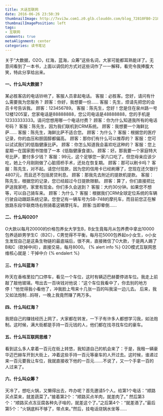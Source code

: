 ```yaml
---
title: 大话互联网
date: 2016-06-26 23:50:39
thumbnailImage: http://7xvi3w.com1.z0.glb.clouddn.com/blog_72810FB0-218E-4699-93BA-FFB5EEDEBB5D.png
thumbnailImagePosition: left
tags: 
- 互联网
comments: true
metaAlignment: center
categories: 读书笔记
---
```

关于“大数据，O2O，红海，蓝海，众筹”这些名词，大家可能都耳熟能详了。无意间看到了一本书，上面以调侃的方式对这些词作了一一解释，看完令我捧腹大笑，特此分享给出来。
<!-- more -->
#### 一、什么叫大数据？
某必胜客店的电话铃响了，客服人员拿起电话。
客服：必胜客。您好，请问有什么需要我为您服务？
顾客：你好，我想要一份……
客服：先生，烦请先把您的会员卡号告诉我。
顾客：123456789。
客服：陈先生，您好！您是住在泉州路一号12楼1205室，您家电话是88888888，您公司电话是48888888，您的手机是12333333333。请问您想用哪一个电话付费？
顾客：你为什么知道我所有的电话号码？
客服：陈先生，因为我们联机到CRM系统。
顾客：我想要一个海鲜比萨……
客服：陈先生，海鲜比萨不适合您。
顾客：为什么？
客服：根据您的医疗记录，你的血压和胆固醇都偏高。
顾客：那你们有什么可以推荐的？
客服：您可以试试我们的低脂健康比萨。
顾客：你怎么知道我会喜欢吃这种的？
客服：您上星期一在国家图书馆借了一本《低脂健康食谱》。
顾客：好。那我要一个家庭特大号比萨，要付多少钱？
客服：99元，这个足够您一家六口吃了。但您母亲应该少吃，她上个月刚刚做了心脏搭桥手术，还处在恢复期。
顾客：那可以刷卡吗？
客服：陈先生，对不起。请您付现款，因为您的信用卡已经刷爆了，您现在还欠银行4807元，而且还不包括房贷利息。
顾客：那我先去附近的提款机提款。
客服：陈先生，根据您的记录，您已经超过今日提款限额。
顾客：算了，你们直接把比萨送我家吧，家里有现金。你们多久会送到？
客服：大约30分钟。如果您不想等，可以自己骑车来。
顾客：为什么？
客服：根据我们CRM全球定位系统的车辆行驶自动跟踪系统记录。您登记有一辆车号为SB-748的摩托车，而目前您正在解放路东段华联商场右侧骑着这辆摩托车。
顾客:当即晕倒......

#### 二、什么叫O2O?
O大款以每月20000的价格包养女大学生B，B女生竟每月从包养费中拿出10000包养适龄男学生C（B2C），C男觉得不平衡，每月花5000包养起o小女生，o小女生发现自己是这条生物链的最底端后，很不爽，直接微信了O大款，于是两人踢了B和C（砍掉中间），直接交易，每月8000。 
{% alert info %}
O2O模式互联网思维核心就是：干掉中介
{% endalert %}

#### 三、什么叫蓝海？
昨天在香格里拉门口停车，看见一个车位，这时有辆迈巴赫要停进车位。我走上前敲了敲他玻璃，甩出去一百块钱对他说：”这个车位我看中了，你去别的地方停！”他觉得我小看他了，冲我脸上甩来十几张一百的叫我滚一边儿去。 后来，我又如法炮制…妈呀，一晚上我竟然赚了两万多。

#### 四、什么叫红海？
我把自己的赚钱经历上网了，大家都在转发，一下子有许多人都想学习我，如法炮制。这时候，满大街都是手持一百元钱的人，他们都在找寻找车位的豪车。

#### 五、什么叫互联网思维？
看到这么多人拿着一百元在街上转悠，我知道自己的机会来了：于是，我租一辆豪华迈巴赫车开到大街上，冲着这些手持一百元等豪车的人开过去。这时候，谁递过来一百元要我让车位，我就直接收下他的一百元.......不说了，又一个手拿一百的人过来了。

#### 六、什么叫众筹？
天冷了，想吃火锅，又懒得出去，咋办呢？首先邀请5个人。给第1个电话：“顺路买点菜来，就差蔬菜了。”接着第2个：“顺路买点羊肉，就差肉了。”
然后第3个：“顺路买点冻豆腐各种丸子啥的，就差这个了。”之后第4个：“就差酒了。”最后第5个：“火锅底料不够了，带点来。”然后，挂电话烧锅水坐等……